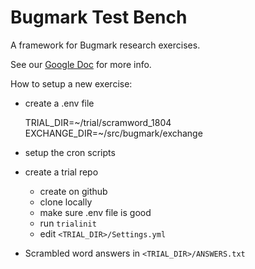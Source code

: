 # Bugmark Test Bench

A framework for Bugmark research exercises.

See our [Google Doc][1] for more info.

[1]: https://docs.google.com/document/d/1Eju-BQK65XL82GG_aT9HddUwh0jZLpR6xKIPxPnAxuo/edit#


How to setup a new exercise:

- create a .env file

    TRIAL_DIR=~/trial/scramword_1804
    EXCHANGE_DIR=~/src/bugmark/exchange

- setup the cron scripts
- create a trial repo
  - create on github
  - clone locally
  - make sure .env file is good
  - run `trialinit`
  - edit `<TRIAL_DIR>/Settings.yml`
  
- Scrambled word answers in `<TRIAL_DIR>/ANSWERS.txt`

